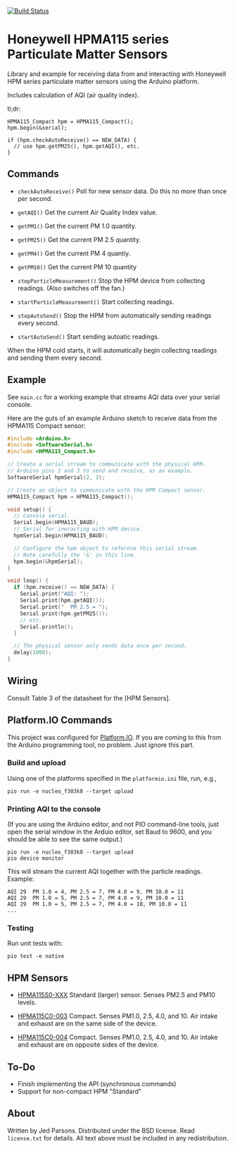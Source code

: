 [![Build Status](https://travis-ci.org/jedp/PMSensor-HPMA115.svg?branch=master)](https://travis-ci.org/jedp/PMSensor-HPMA115)

# Honeywell HPMA115 series Particulate Matter Sensors

Library and example for receiving data from and interacting with Honeywell HPM
series particulate matter sensors using the Arduino platform.

Includes calculation of AQI (air quality index).

tl;dr:

```
HPMA115_Compact hpm = HPMA115_Compact();
hpm.begin(&serial);

if (hpm.checkAutoReceive() == NEW_DATA) {
  // use hpm.getPM25(), hpm.getAQI(), etc.
}

```

## Commands

- `checkAutoReceive()` Poll for new sensor data. Do this no more than once per
  second.

- `getAQI()` Get the current Air Quality Index value.

- `getPM1()` Get the current PM 1.0 quantity.

- `getPM25()` Get the current PM 2.5 quantity.

- `getPM4()` Get the current PM 4 quantiy.

- `getPM10()` Get the current PM 10 quantity

- `stopParticleMeasurement()` Stop the HPM device from collecting readings.
  (Also switches off the fan.)

- `startParticleMeasurement()` Start collecting readings.

- `stopAutoSend()` Stop the HPM from automatically sending readings every
  second.

- `startAutoSend()` Start sending autoatic readings.

When the HPM cold starts, it will automatically begin collecting readings and
sending them every second.

## Example

See `main.cc` for a working example that streams AQI data over your serial
console.

Here are the guts of an example Arduino sketch to receive data from the HPMA115
Compact sensor:

```C++
#include <Arduino.h>
#include <SoftwareSerial.h>
#include <HPMA115_Compact.h>

// Create a serial stream to communicate with the physical HPM.
// Arduino pins 2 and 3 to send and receive, as an example.
SoftwareSerial hpmSerial(2, 3);

// Create an object to communicate with the HPM Compact sensor.
HPMA115_Compact hpm = HPMA115_Compact();

void setup() {
  // Console serial.
  Serial.begin(HPMA115_BAUD);
  // Serial for ineracting with HPM device.
  hpmSerial.begin(HPMA115_BAUD);

  // Configure the hpm object to refernce this serial stream.
  // Note carefully the '&' in this line.
  hpm.begin(&hpmSerial);
}

void loop() {
  if (hpm.receive() == NEW_DATA) {
    Serial.print("AQI: ");
    Serial.print(hpm.getAQI());
    Serial.print("  PM 2.5 = ");
    Serial.print(hpm.getPM25());
    // etc.
    Serial.println();
  }

  // The physical sensor only sends data once per second.
  delay(1000);
}
```

## Wiring

Consult Table 3 of the datasheet for the [HPM Sensors].

## Platform.IO Commands

This project was configured for [Platform.IO](https://platformio.org/). If you
are coming to this from the Arduino programming tool, no problem. Just ignore
this part.

### Build and upload

Using one of the platforms specified in the `platformio.ini` file, run, e.g.,

```
pio run -e nucleo_f303k8 --target upload
```

### Printing AQI to the console

(If you are using the Arduino editor, and not PIO command-line tools, just open
the serial window in the Arduio editor, set Baud to 9600, and you should be
able to see the same output.)

```
pio run -e nucleo_f303k8 --target upload
pio device monitor
```

This will stream the current AQI together with the particle readings. Example:

```
AQI 29  PM 1.0 = 4, PM 2.5 = 7, PM 4.0 = 9, PM 10.0 = 11
AQI 29  PM 1.0 = 5, PM 2.5 = 7, PM 4.0 = 9, PM 10.0 = 11
AQI 29  PM 1.0 = 5, PM 2.5 = 7, PM 4.0 = 10, PM 10.0 = 11
...
```

### Testing

Run unit tests with:

```pio test -e native```

## HPM Sensors

- [HPMA115S0-XXX](https://www.digikey.com/product-detail/en/honeywell-sensing-and-productivity-solutions/HPMA115S0-XXX/480-7035-ND/7202204)
  Standard (larger) sensor. Senses PM2.5 and PM10 levels.

- [HPMA115C0-003](https://www.digikey.com/product-detail/en/honeywell-sensing-and-productivity-solutions/HPMA115C0-003/480-HPMA115C0-003-ND/10427615)
  Compact. Senses PM1.0, 2.5, 4.0, and 10. Air intake and exhaust
  are on the same side of the device.

- [HPMA115C0-004](https://www.digikey.com/product-detail/en/honeywell-sensing-and-productivity-solutions/HPMA115C0-004/480-HPMA115C0-004-ND/10427622)
  Compact. Senses PM1.0, 2.5, 4.0, and 10. Air intake and exhaust
  are on opposite sides of the device.

## To-Do

- Finish implementing the API (synchronous commands)
- Support for non-compact HPM "Standard"

## About

Written by Jed Parsons. Distributed under the BSD license. Read `license.txt`
for details. All text above must be included in any redistribution.


